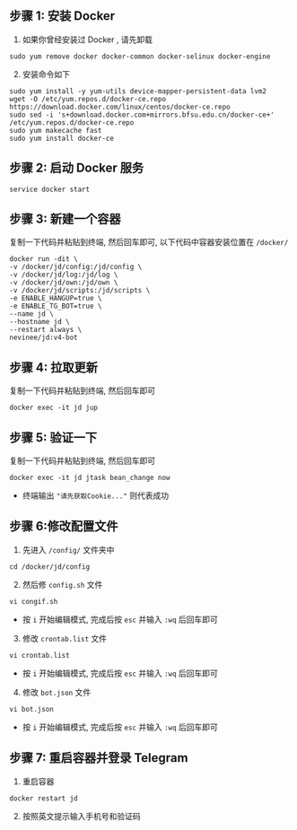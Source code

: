 ## 步骤 1: 安装 Docker

1. 如果你曾经安装过 Docker , 请先卸载

```
sudo yum remove docker docker-common docker-selinux docker-engine
```

2. 安装命令如下

```
sudo yum install -y yum-utils device-mapper-persistent-data lvm2
wget -O /etc/yum.repos.d/docker-ce.repo https://download.docker.com/linux/centos/docker-ce.repo
sudo sed -i 's+download.docker.com+mirrors.bfsu.edu.cn/docker-ce+' /etc/yum.repos.d/docker-ce.repo
sudo yum makecache fast
sudo yum install docker-ce
```

## 步骤 2: 启动 Docker 服务

```
service docker start
```

## 步骤 3: 新建一个容器

复制一下代码并粘贴到终端, 然后回车即可, 以下代码中容器安装位置在 `/docker/`

```
docker run -dit \
-v /docker/jd/config:/jd/config \
-v /docker/jd/log:/jd/log \
-v /docker/jd/own:/jd/own \
-v /docker/jd/scripts:/jd/scripts \
-e ENABLE_HANGUP=true \
-e ENABLE_TG_BOT=true \
--name jd \
--hostname jd \
--restart always \
nevinee/jd:v4-bot
```

## 步骤 4: 拉取更新

复制一下代码并粘贴到终端, 然后回车即可

```
docker exec -it jd jup
```

## 步骤 5: 验证一下

复制一下代码并粘贴到终端, 然后回车即可

```
docker exec -it jd jtask bean_change now
```

- 终端输出 `"请先获取Cookie..."` 则代表成功

## 步骤 6:修改配置文件

1. 先进入 `/config/` 文件夹中

```
cd /docker/jd/config
```

2. 然后修 `config.sh` 文件

```
vi congif.sh
```

- 按 `i` 开始编辑模式, 完成后按 `esc` 并输入 `:wq` 后回车即可

3. 修改 `crontab.list` 文件

```
vi crontab.list
```

- 按 `i` 开始编辑模式, 完成后按 `esc` 并输入 `:wq` 后回车即可

4. 修改 `bot.json` 文件

```
vi bot.json
```

- 按 `i` 开始编辑模式, 完成后按 `esc` 并输入 `:wq` 后回车即可

## 步骤 7: 重启容器并登录 Telegram

1. 重启容器

```
docker restart jd
```

2. 按照英文提示输入手机号和验证码